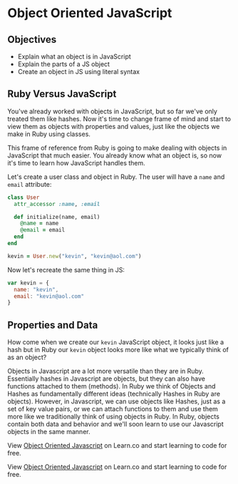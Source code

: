 # Object Oriented JavaScript

## Objectives
+ Explain what an object is in JavaScript
+ Explain the parts of a JS object
+ Create an object in JS using literal syntax


## Ruby Versus JavaScript

You've already worked with objects in JavaScript, but so far we've only treated them like hashes. Now it's time to change frame of mind and start to view them as objects with properties and values, just like the objects we make in Ruby using classes.

This frame of reference from Ruby is going to make dealing with objects in JavaScript that much easier. You already know what an object is, so now it's time to learn how JavaScript handles them.

Let's create a user class and object in Ruby. The user will have a `name` and `email` attribute:

```ruby
class User
  attr_accessor :name, :email

  def initialize(name, email)
    @name = name
    @email = email
  end
end

kevin = User.new("kevin", "kevin@aol.com")
```

Now let's recreate the same thing in JS:

```js
var kevin = {
  name: "kevin",
  email: "kevin@aol.com"
}
```

## Properties and Data

How come when we create our `kevin` JavaScript object, it looks just like a hash but in Ruby our `kevin` object looks more like what we typically think of as an object?

Objects in Javascript are a lot more versatile than they are in Ruby.  Essentially hashes in Javascript are objects, but they can also have functions attached to them (methods).  In Ruby we think of Objects and Hashes as fundamentally different ideas (technically Hashes in Ruby are objects).  However, in Javascript, we can use objects like Hashes, just as a set of key value pairs, or we can attach functions to them and use them more like we traditionally think of using objects in Ruby.  In Ruby, objects contain both data and behavior and we'll soon learn to use our Javascript objects in the same manner.


<p data-visibility='hidden'>View <a href='https://learn.co/lessons/js-objects-intro'>Object Oriented Javascript</a> on Learn.co and start learning to code for free.</p>

<p class='util--hide'>View <a href='https://learn.co/lessons/js-objects-intro'>Object Oriented Javascript</a> on Learn.co and start learning to code for free.</p>
